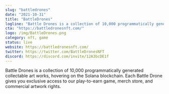 ```yaml
---
slug: "battledrones"
date: "2021-10-31"
title: "BattleDrones"
logline: "Battle Drones is a collection of 10,000 programmatically generated collectable art works, hovering on the Solana blockchain. Each Battle Drone gives you exclusive access to our play-to-earn game, merch store, and commercial artwork rights."
cta: "https://battledronesnft.com/"
logo: /img/BattleDrones.png
category: nft, game
status: live
website: https://battledronesnft.com/
twitter: https://twitter.com/BattleDronesNFT
discord: https://discord.com/invite/12A3bcDE1f
---
```


Battle Drones is a collection of 10,000 programmatically generated collectable art works, hovering on the Solana blockchain. Each Battle Drone gives you exclusive access to our play-to-earn game, merch store, and commercial artwork rights.
